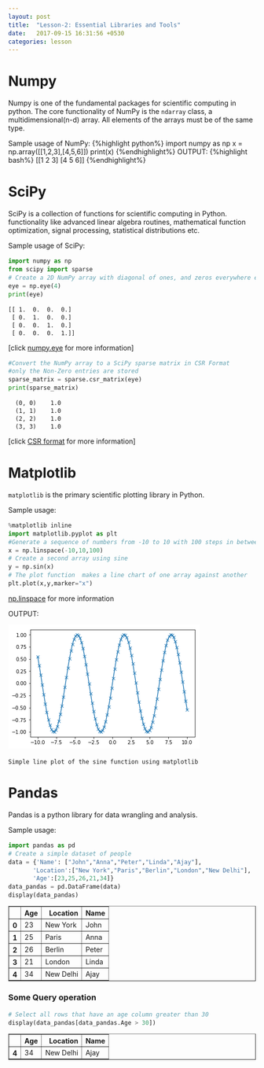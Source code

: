 ```yaml
---
layout: post
title:  "Lesson-2: Essential Libraries and Tools"
date:   2017-09-15 16:31:56 +0530
categories: lesson
---
```

# Numpy

Numpy is one of the fundamental packages for scientific computing in python. The core functionality of NumPy is the `ndarray` class, a multidimensional(n-d) array. All elements of the arrays must be of the same type. 

Sample usage of NumPy:
{%highlight python%}
import numpy as np
x = np.array([[1,2,3],[4,5,6]])
print(x)
{%endhighlight%}
OUTPUT: 
{%highlight bash%}
[[1 2 3]
 [4 5 6]]
{%endhighlight%}

# SciPy

SciPy is a collection of functions for scientific computing in Python. functionality like advanced linear algebra routines, mathematical function optimization, signal processing, statistical distributions etc. 

Sample usage of SciPy:



```python
import numpy as np
from scipy import sparse
# Create a 2D NumPy array with diagonal of ones, and zeros everywhere else
eye = np.eye(4)
print(eye)
```

    [[ 1.  0.  0.  0.]
     [ 0.  1.  0.  0.]
     [ 0.  0.  1.  0.]
     [ 0.  0.  0.  1.]]


[click [numpy.eye](https://docs.scipy.org/doc/numpy-1.13.0/reference/generated/numpy.eye.html) for more information]


```python
#Convert the NumPy array to a SciPy sparse matrix in CSR Format
#only the Non-Zero entries are stored
sparse_matrix = sparse.csr_matrix(eye)
print(sparse_matrix)
```

      (0, 0)	1.0
      (1, 1)	1.0
      (2, 2)	1.0
      (3, 3)	1.0


[click [CSR format](http://www.scipy-lectures.org/advanced/scipy_sparse/csr_matrix.html) for more information]

# Matplotlib

`matplotlib` is the primary scientific plotting library in Python.

Sample usage: 


```python
%matplotlib inline
import matplotlib.pyplot as plt
#Generate a sequence of numbers from -10 to 10 with 100 steps in between
x = np.linspace(-10,10,100)
# Create a second array using sine
y = np.sin(x)
# The plot function  makes a line chart of one array against another
plt.plot(x,y,marker="x")
```
[np.linspace](https://docs.scipy.org/doc/numpy/reference/generated/numpy.linspace.html) for more information

OUTPUT:

![png](/images/Lesson1_4_1.png)

`Simple line plot of the sine function using matplotlib`

# Pandas

Pandas is a python library for data wrangling and analysis.

Sample usage:


```python
import pandas as pd
# Create a simple dataset of people
data = {'Name': ["John","Anna","Peter","Linda","Ajay"],
       'Location':["New York","Paris","Berlin","London","New Delhi"],
       'Age':[23,25,26,21,34]}
data_pandas = pd.DataFrame(data)
display(data_pandas)
```


<div>
<style>
    .dataframe thead tr:only-child th {
        text-align: right;
    }

    .dataframe thead th {
        text-align: left;
    }

    .dataframe tbody tr th {
        vertical-align: top;
    }
</style>
<table border="1" class="dataframe">
  <thead>
    <tr style="text-align: right;">
      <th></th>
      <th>Age</th>
      <th>Location</th>
      <th>Name</th>
    </tr>
  </thead>
  <tbody>
    <tr>
      <th>0</th>
      <td>23</td>
      <td>New York</td>
      <td>John</td>
    </tr>
    <tr>
      <th>1</th>
      <td>25</td>
      <td>Paris</td>
      <td>Anna</td>
    </tr>
    <tr>
      <th>2</th>
      <td>26</td>
      <td>Berlin</td>
      <td>Peter</td>
    </tr>
    <tr>
      <th>3</th>
      <td>21</td>
      <td>London</td>
      <td>Linda</td>
    </tr>
    <tr>
      <th>4</th>
      <td>34</td>
      <td>New Delhi</td>
      <td>Ajay</td>
    </tr>
  </tbody>
</table>
</div>


### Some Query operation


```python
# Select all rows that have an age column greater than 30
display(data_pandas[data_pandas.Age > 30])
```


<div>
<style>
    .dataframe thead tr:only-child th {
        text-align: right;
    }

    .dataframe thead th {
        text-align: left;
    }

    .dataframe tbody tr th {
        vertical-align: top;
    }
</style>
<table border="1" class="dataframe">
  <thead>
    <tr style="text-align: right;">
      <th></th>
      <th>Age</th>
      <th>Location</th>
      <th>Name</th>
    </tr>
  </thead>
  <tbody>
    <tr>
      <th>4</th>
      <td>34</td>
      <td>New Delhi</td>
      <td>Ajay</td>
    </tr>
  </tbody>
</table>
</div>


